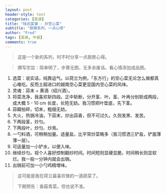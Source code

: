 ```yaml
---
layout: post
header-style: text
categories: [菜谱]
title: "陆氏菜谱 - 炒空心菜"
subtitle: "厨房系列，一点心得"
author: "Fred"
tags: [菜谱, 中餐]
comments: true
---
```


> 这是一个新的系列，时不时分享一点厨房心得。

> 撰写宗旨：简单明了，步骤无图，无多余废话。看心情添加成品图。

1. 选菜：说实话，纯靠运气。以荷兰为例，「东方行」的空心菜无论怎么做都真心难吃。反而土超进口的越南空心菜更显国内空心菜的风味。
2. 灵魂：蒜末 + 黄酒（绍兴酒）。
3. 将菜洗净，我喜欢斩四段。正中斩断，分开茎、叶。茎、叶再分别斩成两段，成大概 5 - 10 cm 长度，长短无妨。我习惯把叶垫底，先下茎。
4. 蒜瓣拍碎，切末，粗细无妨。
5. 大火，热锅冷油，下蒜末，炒出蒜香，但不可过久。久则发黑、发苦。
6. 下两段茎，炒匀。
7. 下两段叶，炒匀、炒焉。
8. 一勺料酒，可稍稍加量。适量盐，比平常炒菜略多（我习惯洒三铲盐，铲面薄薄一层）。
9. 可适量加一小铲水，以便入味。
10. 继续炒匀。视个人喜好控制翻炒时间。时间短则显硬显脆，时间稍长则显软烂。我一般一分钟内就会出锅。
11. 出锅前可加一小勺鸡精增味。

> 这可能是我在荷兰最喜欢做的一道蔬菜了。
>
> 下期预告：香菇青菜。但也说不准。